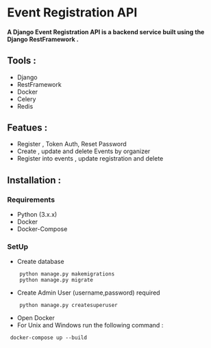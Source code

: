 # Event Registration API
#### A Django Event Registration API is a backend service built using the Django RestFramework .

## Tools :
- Django
- RestFramework
- Docker
- Celery
- Redis
  
## Featues :
- Register , Token Auth, Reset Password
- Create , update and delete Events by organizer
- Register into events , update registration and delete

## Installation :
  ### Requirements
  - Python (3.x.x)
  - Docker
  - Docker-Compose
  ### SetUp
  - Create database
     
```
    python manage.py makemigrations
    python manage.py migrate
```
    
  - Create Admin User (username,password) required
    
```
    python manage.py createsuperuser
```
  - Open Docker
  - For Unix and Windows run the following command :
   ```
    docker-compose up --build
   ```
